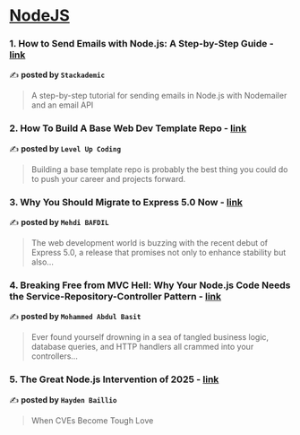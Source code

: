 
<h1><a href=https://medium.com/tag/nodejs/recommended target="_blank" rel="noopener noreferrer">NodeJS</a></h1>
<h3>1. How to Send Emails with Node.js: A Step-by-Step Guide - <a href="https://medium.com/stackademic/how-to-send-emails-with-node-js-a-step-by-step-guide-6cb490463632" target="_blank" rel="noopener noreferrer">link</a></h3>

✍️ **posted by `Stackademic`**

<blockquote>A step-by-step tutorial for sending emails in Node.js with Nodemailer and an email API</blockquote>

<h3>2. How To Build A Base Web Dev Template Repo - <a href="https://medium.com/gitconnected/how-to-build-a-base-web-dev-template-repo-d4172ebfa915" target="_blank" rel="noopener noreferrer">link</a></h3>

✍️ **posted by `Level Up Coding`**

<blockquote>Building a base template repo is probably the best thing you could do to push your career and projects forward.</blockquote>

<h3>3. Why You Should Migrate to Express 5.0 Now - <a href="https://medium.com/@mehdibafdil/why-you-should-migrate-to-express-5-0-now-8bebaeaea734" target="_blank" rel="noopener noreferrer">link</a></h3>

✍️ **posted by `Mehdi BAFDIL`**

<blockquote>The web development world is buzzing with the recent debut of Express 5.0, a release that promises not only to enhance stability but also…</blockquote>

<h3>4. Breaking Free from MVC Hell: Why Your Node.js Code Needs the Service-Repository-Controller Pattern - <a href="https://medium.com/@mohammedbasit362/breaking-free-from-mvc-hell-why-your-node-js-code-needs-the-service-repository-controller-pattern-c080725ab910" target="_blank" rel="noopener noreferrer">link</a></h3>

✍️ **posted by `Mohammed Abdul Basit`**

<blockquote>Ever found yourself drowning in a sea of tangled business logic, database queries, and HTTP handlers all crammed into your controllers…</blockquote>

<h3>5. The Great Node.js Intervention of 2025 - <a href="https://medium.com/@haydengpt/the-great-node-js-intervention-of-2025-24821f8d0cec" target="_blank" rel="noopener noreferrer">link</a></h3>

✍️ **posted by `Hayden Baillio`**

<blockquote>When CVEs Become Tough Love</blockquote>

